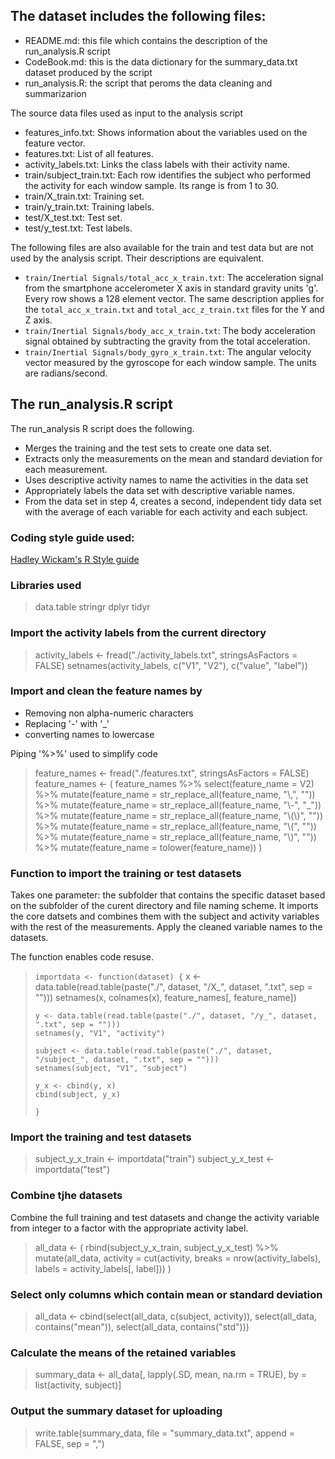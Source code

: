 ## The dataset includes the following files:

- README.md: this file which contains the description of the run_analysis.R script
- CodeBook.md: this is the data dictionary for the summary_data.txt dataset produced by the script
- run_analysis.R: the script that peroms the data cleaning and summarizarion

The source data files used as input to the analysis script
- features_info.txt: Shows information about the variables used on the feature vector.
- features.txt: List of all features.
- activity_labels.txt: Links the class labels with their activity name.
- train/subject_train.txt: Each row identifies the subject who performed the activity for each window sample. Its range is from 1 to 30. 
- train/X_train.txt: Training set.
- train/y_train.txt: Training labels.
- test/X_test.txt: Test set.
- test/y_test.txt: Test labels.

The following files are also available for the train and test data but are not used by the analysis script. Their descriptions are equivalent. 

- `train/Inertial Signals/total_acc_x_train.txt`: The acceleration signal from the smartphone accelerometer X axis in standard gravity units 'g'. Every row shows a 128 element vector. The same description applies for the `total_acc_x_train.txt` and `total_acc_z_train.txt` files for the Y and Z axis. 
- `train/Inertial Signals/body_acc_x_train.txt`: The body acceleration signal obtained by subtracting the gravity from the total acceleration. 
- `train/Inertial Signals/body_gyro_x_train.txt`: The angular velocity vector measured by the gyroscope for each window sample. The units are radians/second. 


## The run_analysis.R script
The run_analysis R script does the following.
- Merges the training and the test sets to create one data set.
- Extracts only the measurements on the mean and standard deviation for each measurement.
- Uses descriptive activity names to name the activities in the data set
- Appropriately labels the data set with descriptive variable names.
- From the data set in step 4, creates a second, independent tidy data set with the average of each variable for each activity and each subject.

### Coding style guide used:
[Hadley Wickam's R Style guide](http://adv-r.had.co.nz/Style.html)

### Libraries used
> data.table
> stringr
> dplyr
> tidyr

### Import the activity labels from the current directory

> activity_labels <- fread("./activity_labels.txt", stringsAsFactors = FALSE)
> setnames(activity_labels, c("V1", "V2"), c("value", "label"))

### Import and clean the feature names by
- Removing non alpha-numeric characters
- Replacing '-' with '_'
- converting names to lowercase

Piping '%>%' used to simplify code

> feature_names <- fread("./features.txt", stringsAsFactors = FALSE)
> feature_names <- (
>    feature_names %>%
>         select(feature_name = V2) %>%
>        mutate(feature_name = str_replace_all(feature_name, "\\,", "")) %>%
>        mutate(feature_name = str_replace_all(feature_name, "\\-", "_")) %>%
>        mutate(feature_name = str_replace_all(feature_name, "\\(\\)", "")) %>%
>        mutate(feature_name = str_replace_all(feature_name, "\\(", "")) %>%
>        mutate(feature_name = str_replace_all(feature_name, "\\)", "")) %>%
>        mutate(feature_name = tolower(feature_name))
>)

### Function to import the training or test datasets 
Takes one parameter: the subfolder that contains the specific dataset based on the subfolder of the curent directory and file naming scheme. It imports the core datsets and combines them with the subject and activity variables with the rest of the measurements. Apply the cleaned variable names to the datasets.

The function enables code resuse.

> `importdata <- function(dataset) {`
>     x <- data.table(read.table(paste("./", dataset, "/X_", dataset, ".txt", sep = "")))
>     setnames(x, colnames(x), feature_names[, feature_name])
> 
>     y <- data.table(read.table(paste("./", dataset, "/y_", dataset, ".txt", sep = "")))
>     setnames(y, "V1", "activity")
> 
>     subject <- data.table(read.table(paste("./", dataset, "/subject_", dataset, ".txt", sep = "")))
>     setnames(subject, "V1", "subject")
> 
>     y_x <- cbind(y, x)
>     cbind(subject, y_x)
> `}`

### Import the training and test datasets

> subject_y_x_train <- importdata("train")
> subject_y_x_test <- importdata("test")

### Combine tjhe datasets 
Combine the full training and test datasets and change the activity variable from integer to a factor with the appropriate activity label.

> all_data <-  (
>     rbind(subject_y_x_train, subject_y_x_test) %>%
>         mutate(all_data, activity = cut(activity, breaks = nrow(activity_labels), labels = activity_labels[, label]))
> )

### Select only columns which contain mean or standard deviation

> all_data <- cbind(select(all_data, c(subject, activity)), select(all_data, contains("mean")), select(all_data, contains("std")))

### Calculate the means of the retained variables

> summary_data <- all_data[, lapply(.SD, mean, na.rm = TRUE), by = list(activity, subject)]

### Output the summary dataset for uploading

> write.table(summary_data, file = "summary_data.txt", append = FALSE, sep = ",")
